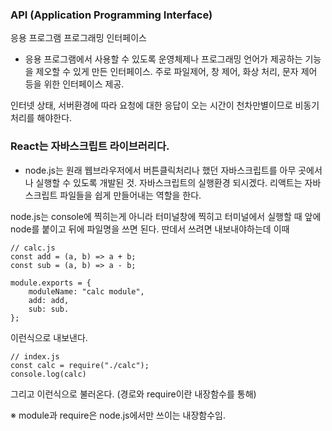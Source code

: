 ### API (Application Programming Interface)
응용 프로그램 프로그래밍 인터페이스
- 응용 프로그램에서 사용할 수 있도록 운영체제나 프로그래밍 언어가 제공하는 기능을 제오할 수 있게 만든 인터페이스. 주로 파일제어, 창 제어, 화상 처리, 문자 제어 등을 위한 인터페이스 제공.

인터넷 상태, 서버환경에 따라 요청에 대한 응답이 오는 시간이 천차만별이므로 비동기 처리를 해야한다.


### React는 자바스크립트 라이브러리다.
- node.js는 원래 웹브라우저에서 버튼클릭처리나 했던 자바스크립트를 아무 곳에서나 실행할 수 있도록 개발된 것.
자바스크립트의 실행환경 되시겠다. 
리액트는 자바스크립트 파일들을 쉽게 만들어내는 역할을 한다.

node.js는 console에 찍히는게 아니라 터미널창에 찍히고 
터미널에서 실행할 때 앞에 node를 붙이고 뒤에 파일명을 쓰면 된다. 
딴데서 쓰려면 내보내야하는데 이때

```
// calc.js 
const add = (a, b) => a + b;
const sub = (a, b) => a - b;

module.exports = {
    moduleName: "calc module",
    add: add,
    sub: sub.
};
```
이런식으로 내보낸다.

```
// index.js
const calc = require("./calc");
console.log(calc)

```
그리고 이런식으로 불러온다. (경로와 require이란 내장함수를 통해)

※ module과 require은 node.js에서만 쓰이는 내장함수임.